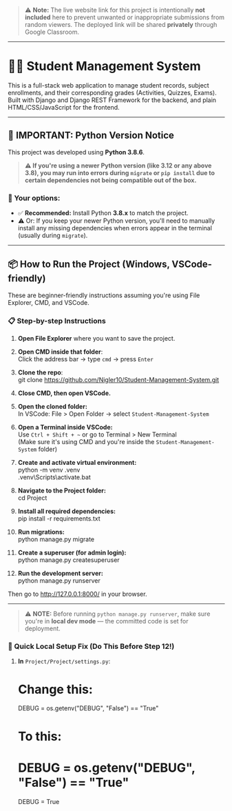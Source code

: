 > ⚠️ **Note:** The live website link for this project is intentionally **not included** here to prevent unwanted or inappropriate submissions from random viewers. The deployed link will be shared **privately** through Google Classroom.

---

# 🧑‍🎓 Student Management System

This is a full-stack web application to manage student records, subject enrollments, and their corresponding grades (Activities, Quizzes, Exams). Built with Django and Django REST Framework for the backend, and plain HTML/CSS/JavaScript for the frontend.

---

## 🚨 IMPORTANT: Python Version Notice

This project was developed using **Python 3.8.6**.

> **⚠️ If you're using a **newer Python version** (like 3.12 or any above 3.8), you may run into errors during `migrate` or `pip install` due to certain dependencies not being compatible out of the box.**

### 🔧 Your options:
- ✅ **Recommended:** Install Python **3.8.x** to match the project.
- ⚠️ Or: If you keep your newer Python version, you'll need to manually install any missing dependencies when errors appear in the terminal (usually during `migrate`).

---

## 📦 How to Run the Project (Windows, VSCode-friendly)

These are beginner-friendly instructions assuming you're using File Explorer, CMD, and VSCode.

### 📋 Step-by-step Instructions

1. **Open File Explorer** where you want to save the project.

2. **Open CMD inside that folder**:  
   Click the address bar → type `cmd` → press `Enter`

3. **Clone the repo**:  
   git clone https://github.com/Nigler10/Student-Management-System.git

4. **Close CMD, then open VSCode.**

5. **Open the cloned folder:**  
   In VSCode: File > Open Folder → select `Student-Management-System`

6. **Open a Terminal inside VSCode:**  
   Use `Ctrl + Shift + ~` or go to Terminal > New Terminal  
   (Make sure it's using CMD and you're inside the `Student-Management-System` folder)

7. **Create and activate virtual environment:**  
   python -m venv .venv  
   .venv\Scripts\activate.bat

8. **Navigate to the Project folder:**  
   cd Project

9. **Install all required dependencies:**  
   pip install -r requirements.txt

10. **Run migrations:**  
   python manage.py migrate

11. **Create a superuser (for admin login):**  
   python manage.py createsuperuser

12. **Run the development server:**  
   python manage.py runserver

Then go to http://127.0.0.1:8000/ in your browser.

---

> ⚠️ **NOTE:** Before running `python manage.py runserver`, make sure you're in **local dev mode** — the committed code is set for deployment.

### 🔧 Quick Local Setup Fix (Do This Before Step 12!)

1. **In** `Project/Project/settings.py`:
   # Change this:
   DEBUG = os.getenv("DEBUG", "False") == "True"

   # To this:
   # DEBUG = os.getenv("DEBUG", "False") == "True"
   DEBUG = True
   
